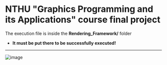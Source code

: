 NTHU "Graphics Programming and its Applications" course final project
===
The execution file is inside the **Rendering_Framework/** folder
- **It must be put there to be successfully executed!**
---
![image](https://github.com/boringmorning/GPA_final_outdoor/assets/38586012/7efcb246-af80-4061-a5e6-06b9e114e4a2)

